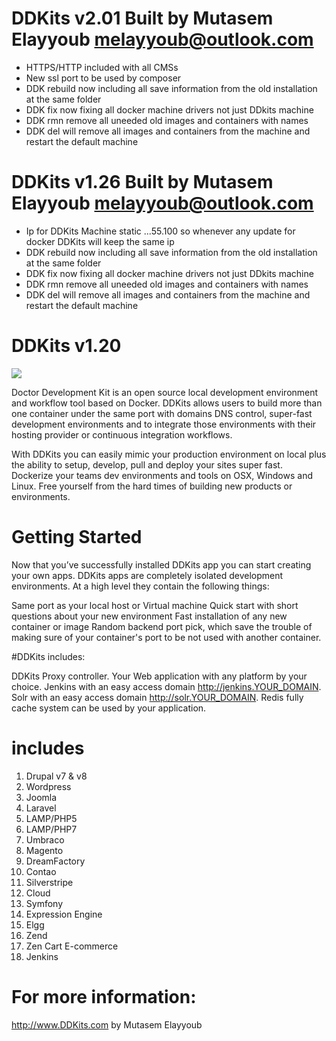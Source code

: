 # DDKits v2.01 Built by Mutasem Elayyoub melayyoub@outlook.com

- HTTPS/HTTP included with all CMSs 
- New ssl port to be used by composer
- DDK rebuild now including all save information from the old installation at the same folder
- DDK fix now fixing all docker machine drivers not just DDkits machine 
- DDK rmn remove all uneeded old images and containers with <none> names
- DDK del will remove all images and containers from the machine and restart the default machine

# DDKits v1.26 Built by Mutasem Elayyoub melayyoub@outlook.com

- Ip for DDKits Machine static ...55.100 so whenever any update for docker DDKits will keep the same ip
- DDK rebuild now including all save information from the old installation at the same folder
- DDK fix now fixing all docker machine drivers not just DDkits machine 
- DDK rmn remove all uneeded old images and containers with <none> names
- DDK del will remove all images and containers from the machine and restart the default machine


# DDKits v1.20
<img src="https://travis-ci.org/ddkits/cli.svg?branch=master" />

Doctor Development Kit is an open source local development environment and workflow tool based on Docker. DDKits allows users to build more than one container under the same port with domains DNS control, super-fast development environments and to integrate those environments with their hosting provider or continuous integration workflows.

With DDKits you can easily mimic your production environment on local plus the ability to setup, develop, pull and deploy your sites super fast. Dockerize your teams dev environments and tools on OSX, Windows and Linux. Free yourself from the hard times of building new products or environments.

 
# Getting Started
 

Now that you’ve successfully installed DDKits app you can start creating your own apps. DDKits apps are completely isolated development environments. At a high level they contain the following things:

Same port as your local host or Virtual machine
Quick start with short questions about your new environment
Fast installation of any new container or image
Random backend port pick, which save the trouble of making sure of your container's port to be not used with another container. 
 
#DDKits includes:
 

DDKits Proxy controller.
 Your Web application with any platform by your choice.
Jenkins with an easy access domain http://jenkins.YOUR_DOMAIN.
Solr with an easy access domain http://solr.YOUR_DOMAIN.
Redis fully cache system can be used by your application.


# includes 

1) Drupal v7 & v8
2) Wordpress	
3) Joomla   
4) Laravel	
5) LAMP/PHP5     
6) LAMP/PHP7 
7) Umbraco
8) Magento
9) DreamFactory	
10) Contao
11) Silverstripe	  
12) Cloud
13) Symfony
14) Expression Engine
15) Elgg
16) Zend
17) Zen Cart E-commerce
18) Jenkins

# For more information:

 http://www.DDKits.com by Mutasem Elayyoub
